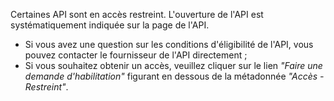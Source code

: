 Certaines API sont en accès restreint. L'ouverture de l'API est systématiquement indiquée sur la page de l'API. 
<!-- Dans le cas où l'API est en accès restreint, un bandeau est affiché sur la page et vous permet de savoir quel public est éligible à utiliser l'API. -->
- Si vous avez une question sur les conditions d'éligibilité de l'API, vous pouvez contacter le fournisseur de l'API directement ;
- Si vous souhaitez obtenir un accès, veuillez cliquer sur le lien _"Faire une demande d'habilitation"_ figurant en dessous de la métadonnée _"Accès - Restreint"_.
